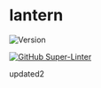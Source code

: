 # lantern

![Version](https://img.shields.io/github/package-json/v/shahXrul/lantern/develop?filename=lanternUi%2Fpackage.json)

[![GitHub Super-Linter](https://github.com/shahXrul/lantern/actions/workflows/development.yml/badge.svg)](https://github.com/shahXrul/lantern/actions/workflows/mega-linter.yml)


updated2
